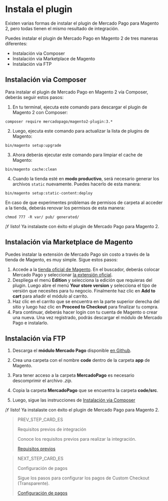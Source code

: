 # Instala el plugin

Existen varias formas de instalar el plugin de Mercado Pago para Magento 2, pero todas tienen el mismo resultado de integración.

Puedes instalar el plugin de Mercado Pago en Magento 2 de tres maneras diferentes:

* Instalación via Composer
* Instalación via Marketplace de Magento
* Instalación via FTP

## Instalación via Composer

Para instalar el plugin de Mercado Pago en Magento 2 vía Composer, deberás seguir estos pasos:

1. En tu terminal, ejecuta este comando para descargar el plugin de Magento 2 con Composer:

```
composer require mercadopago/magento2-plugin:3.*
```

2. Luego, ejecuta este comando para actualizar la lista de plugins de Magento:

```
bin/magento setup:upgrade
```

3. Ahora deberás ejecutar este comando para limpiar el cache de Magento:

```
bin/magento cache:clean
```

4. Cuando la tienda esté en **modo productivo**, será necesario generar los archivos `static` nuevamente. Puedes hacerlo de esta manera:

```
bin/magento setup:static-content:deploy
```

En caso de que experimentes problemas de permisos de carpeta al acceder a la tienda, deberás renovar los permisos de esta manera:

```
chmod 777 -R var/ pub/ generated/
```

¡Y listo! Ya instalaste con éxito el plugin de Mercado Pago para Magento 2.

## Instalación via Marketplace de Magento

Puedes instalar la extensión de Mercado Pago sin costo a través de la tienda de Magento, es muy simple. Sigue estos pasos:

1. Accede a la [tienda oficial de Magento](https://marketplace.magento.com/). En el buscador, deberás colocar Mercado Pago y seleccionar [la extensión oficial](https://marketplace.magento.com/mercadopago-core.html). 
2. Despliega el menú **Edition** y selecciona la edición que requieras del plugin. Luego abre el menú **Your store version** y selecciona el tipo de versión que necesites para tu negocio. Finalmente haz clic en **Add to cart** para añadir el módulo al carrito.
3. Haz clic en el carrito que se encuentra en la parte superior derecha del sitio y luego haz clic en **Proceed to Checkout** para finalizar tu compra.
4. Para continuar, deberás hacer login con tu cuenta de Magento o crear una nueva. Una vez registrado, podrás descargar el módulo de Mercado Pago e instalarlo.


## Instalación via FTP

1. Descarga el **módulo Mercado Pago** disponible [en Github](https://github.com/mercadopago/cart-magento2).

2. Crea una carpeta con el nombre **code** dentro de la carpeta **app** de Magento.

3. Para tener acceso a la carpeta **MercadoPago** es necesario descomprimir el archivo *.zip*.

4. Copia la carpeta **MercadoPago** que se encuentra la carpeta **code/src**.

5. Luego, sigue las instrucciones de [Instalación via Composer](#bookmark_instalación_via_composer)

¡Y listo! Ya instalaste con éxito el plugin de Mercado Pago para Magento 2.

> PREV_STEP_CARD_ES
>
> Requisitos previos de integración
>
> Conoce los requisitos previos para realizar la integración.
>
> [Requisitos previos](https://www.mercadopago[FAKER][URL][DOMAIN]/developers/es/guides/plugins/magento-two/previous-requirements)

> NEXT_STEP_CARD_ES
>
> Configuración de pagos
>
> Sigue los pasos para configurar los pagos de Custom Checkout (Transparente).
>
> [Configuración de pagos](https://www.mercadopago[FAKER][URL][DOMAIN]/developers/es/guides/plugins/magento-two/payment-configuration)